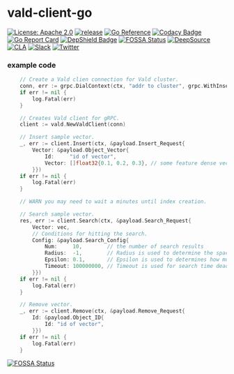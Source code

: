# vald-client-go
[![License: Apache 2.0](https://img.shields.io/github/license/vdaas/vald-client-go.svg?style=flat-square)](https://opensource.org/licenses/Apache-2.0)
[![release](https://img.shields.io/github/release/vdaas/vald-client-go.svg?style=flat-square)](https://github.com/vdaas/vald-client-go/releases/latest)
[![Go Reference](https://pkg.go.dev/badge/github.com/vdaas/vald-client-go.svg)](https://pkg.go.dev/github.com/vdaas/vald-client-go)
[![Codacy Badge](https://img.shields.io/codacy/grade/a6e544eee7bc49e08a000bb10ba3deed?style=flat-square)](https://www.codacy.com/app/i.can.feel.gravity/vald?utm_source=github.com&utm_medium=referral&utm_content=vdaas/vald&utm_campaign=Badge_Grade)
[![Go Report Card](https://goreportcard.com/badge/github.com/vdaas/vald-client-go?style=flat-square)](https://goreportcard.com/report/github.com/vdaas/vald-client-go)
[![DepShield Badge](https://depshield.sonatype.org/badges/vdaas/vald-client-go/depshield.svg?style=flat-square)](https://depshield.github.io)
[![FOSSA Status](https://app.fossa.com/api/projects/custom%2B21465%2Fvald-client-go.svg?type=small)](https://app.fossa.com/projects/custom%2B21465%2Fvald-client-go?ref=badge_small)
[![DeepSource](https://static.deepsource.io/deepsource-badge-light-mini.svg)](https://deepsource.io/gh/vdaas/vald-client-go/?ref=repository-badge)
[![CLA](https://cla-assistant.io/readme/badge/vdaas/vald-client-go?&style=flat-square)](https://cla-assistant.io/vdaas/vald-client-go)
[![Slack](https://img.shields.io/badge/slack-join-brightgreen?logo=slack&style=flat-square)](https://join.slack.com/t/vald-community/shared_invite/zt-db2ky9o4-R_9p2sVp8xRwztVa8gfnPA)
[![Twitter](https://img.shields.io/badge/twitter-follow-blue?logo=twitter&style=flat-square)](https://twitter.com/vdaas_vald)

### example code

```go
	// Create a Vald clien connection for Vald cluster.
	conn, err := grpc.DialContext(ctx, "addr to cluster", grpc.WithInsecure())
	if err != nil {
		log.Fatal(err)
	}

	// Creates Vald client for gRPC.
	client := vald.NewValdClient(conn)

	// Insert sample vector.
	_, err := client.Insert(ctx, &payload.Insert_Request{
		Vector: &payload.Object_Vector{
			Id:     "id of vector",
			Vector: []float32{0.1, 0.2, 0.3}, // some feature dense vector here.
		}})
	if err != nil {
		log.Fatal(err)
	}

	// WARN you may need to wait a minutes until index creation.

	// Search sample vector.
	res, err := client.Search(ctx, &payload.Search_Request{
		Vector: vec,
		// Conditions for hitting the search.
		Config: &payload.Search_Config{
			Num:     10,        // the number of search results
			Radius:  -1,        // Radius is used to determine the space of search candidate radius for neighborhood vectors. -1 means infinite circle.
			Epsilon: 0.1,       // Epsilon is used to determines how much to expand from search candidate radius.
			Timeout: 100000000, // Timeout is used for search time deadline. The unit is nano-seconds.
		}})
	if err != nil {
		log.Fatal(err)
	}

	// Remove vector.
	_, err := client.Remove(ctx, &payload.Remove_Request{
		Id: &payload.Object_ID{
			Id: "id of vector",
		}})
	if err != nil {
		log.Fatal(err)
	}
```

[![FOSSA Status](https://app.fossa.com/api/projects/custom%2B21465%2Fvald-client-go.svg?type=large)](https://app.fossa.com/projects/custom%2B21465%2Fvald-client-go?ref=badge_large)
